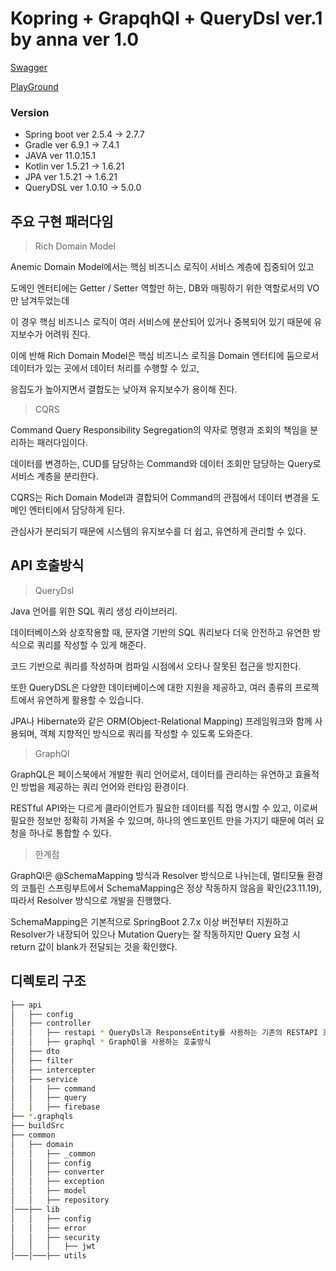 # Kopring + GrapqhQl + QueryDsl ver.1 by anna ver 1.0

[Swagger](http://localhost:8080/swagger-ui/index.html)

[PlayGround](http://localhost:8080/playground)

### Version
- Spring boot ver 2.5.4 -> 2.7.7 
- Gradle ver 6.9.1 -> 7.4.1
- JAVA ver 11.0.15.1
- Kotlin ver 1.5.21 -> 1.6.21
- JPA ver 1.5.21 -> 1.6.21
- QueryDSL ver 1.0.10 -> 5.0.0

## 주요 구현 패러다임

> Rich Domain Model

Anemic Domain Model에서는 핵심 비즈니스 로직이 서비스 계층에 집중되어 있고

도메인 엔터티에는 Getter / Setter 역할만 하는, DB와 매핑하기 위한 역할로서의 VO만 남겨두었는데

이 경우 핵심 비즈니스 로직이 여러 서비스에 분산되어 있거나 중복되어 있기 때문에 유지보수가 어려워 진다.

이에 반해 Rich Domain Model은 핵심 비즈니스 로직을 Domain 엔터티에 둠으로서 데이터가 있는 곳에서 데이터 처리를 수행할 수 있고,

응집도가 높아지면서 결합도는 낮아져 유지보수가 용이해 진다.

> CQRS

Command Query Responsibility Segregation의 약자로 명령과 조회의 책임을 분리하는 패러다임이다.

데이터를 변경하는, CUD를 담당하는 Command와 데이터 조회만 담당하는 Query로 서비스 계층을 분리한다.

CQRS는 Rich Domain Model과 결합되어 Command의 관점에서 데이터 변경을 도메인 엔터티에서 담당하게 된다.

관심사가 분리되기 때문에 시스템의 유지보수를 더 쉽고, 유연하게 관리할 수 있다.

## API 호출방식

> QueryDsl

Java 언어를 위한 SQL 쿼리 생성 라이브러리.

데이터베이스와 상호작용할 때, 문자열 기반의 SQL 쿼리보다 더욱 안전하고 유연한 방식으로 쿼리를 작성할 수 있게 해준다.

코드 기반으로 쿼리를 작성하며 컴파일 시점에서 오타나 잘못된 접근을 방지한다.

또한 QueryDSL은 다양한 데이터베이스에 대한 지원을 제공하고, 여러 종류의 프로젝트에서 유연하게 활용할 수 있습니다.

JPA나 Hibernate와 같은 ORM(Object-Relational Mapping) 프레임워크와 함께 사용되며, 객체 지향적인 방식으로 쿼리를 작성할 수 있도록 도와준다.

> GraphQl

GraphQL은 페이스북에서 개발한 쿼리 언어로서, 데이터를 관리하는 유연하고 효율적인 방법을 제공하는 쿼리 언어와 런타임 환경이다.

RESTful API와는 다르게 클라이언트가 필요한 데이터를 직접 명시할 수 있고, 이로써 필요한 정보만 정확히 가져올 수 있으며, 하나의 엔드포인트 만을 가지기 때문에 여러 요청을 하나로 통합할 수 있다.

> 한계점

GraphQl은 @SchemaMapping 방식과 Resolver 방식으로 나뉘는데, 멀티모듈 환경의 코틀린 스프링부트에서 SchemaMapping은 정상 작동하지 않음을 확인(23.11.19), 따라서 Resolver 방식으로 개발을 진행했다.

SchemaMapping은 기본적으로 SpringBoot 2.7.x 이상 버전부터 지원하고 Resolver가 내장되어 있으나
Mutation Query는 잘 작동하지만 Query 요청 시 return 값이 blank가 전달되는 것을 확인했다.

## 디렉토리 구조

```bash
├── api
│   ├── config
│   ├── controller
│   │   ├── restapi * QueryDsl과 ResponseEntity를 사용하는 기존의 RESTAPI 호출방식
│   │   ├── graphql * GraphQl을 사용하는 호출방식
│   ├── dto
│   ├── filter
│   ├── intercepter
│   ├── service
│   │   ├── command
│   │   ├── query
│   │   ├── firebase
├── *.graphqls
├── buildSrc
├── common
│   ├── domain
│   │   ├── _common
│   │   ├── config
│   │   ├── converter
│   │   ├── exception
│   │   ├── model
│   │   ├── repository
│───├── lib
│   │   ├── config
│   │   ├── error
│   │   ├── security
│   │   │   ├── jwt
│───│───├── utils
```
